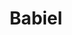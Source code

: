 ---
facebook: https://de-de.facebook.com/babiel.gmbh
instagram: https://instagram.com/babiel_gmbh/
linkedin: https://linkedin.com/company/8808223
logohandle: babiel
sort: babiel
title: Babiel
twitter: https://x.com/babiel
website: https://www.babiel.com/
---